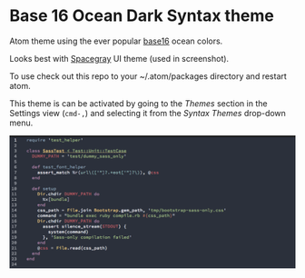 # Base 16 Ocean Dark Syntax theme

Atom theme using the ever popular [base16][base16] ocean colors.

Looks best with [Spacegray][spacegray-atom] UI theme (used in screenshot).

To use check out this repo to your ~/.atom/packages directory and restart atom.

This theme is can be activated by going to
the _Themes_ section in the Settings view (`cmd-,`) and selecting it from the
_Syntax Themes_ drop-down menu.

![](https://github.com/lynnwallenstein/base16-ocean-dark-theme/blob/master/sample-screenshot.png?raw=true)

[base16]: http://chriskempson.github.io/base16/#ocean
[spacegray-atom]: https://github.com/lynnwallenstein/atom-spacegray
